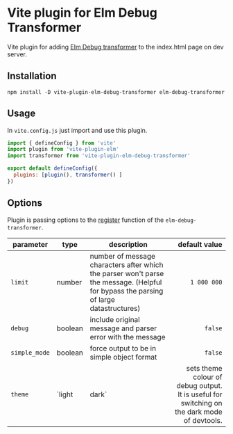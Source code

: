 # Vite plugin for Elm Debug Transformer

Vite plugin for adding [Elm Debug transformer](https://github.com/kraklin/elm-debug-transformer) to the index.html page on dev server. 

## Installation

```
npm install -D vite-plugin-elm-debug-transformer elm-debug-transformer
```

## Usage

In `vite.config.js` just import and use this plugin.

```js
import { defineConfig } from 'vite'
import plugin from 'vite-plugin-elm'
import transformer from 'vite-plugin-elm-debug-transformer'

export default defineConfig({
  plugins: [plugin(), transformer() ]
})
```

## Options

Plugin is passing options to the [register](https://github.com/kraklin/elm-debug-transformer#options) function of the `elm-debug-transformer`.


| parameter     | type    | description                                                                                                                               | default value   |
|---------------|---------|-------------------------------------------------------------------------------------------------------------------------------------------|----------------:|
| `limit`       | number  | number of message characters after which the parser won't parse the message. (Helpful for bypass the parsing of large datastructures)     | `1 000 000`     |
| `debug`       | boolean | include original message and parser error with the message                                                                                | `false`         |
| `simple_mode` | boolean | force output to be in simple object format                                                                                                | `false`         |
| `theme` | `light|dark` | sets theme colour of debug output. It is useful for switching on the dark mode of devtools.                                                                                                | `light`         |




